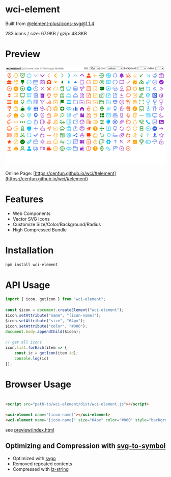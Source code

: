 # wci-element
Built from [@element-plus/icons-svg@1.1.4](https://github.com/element-plus/element-plus-icons)  

283 icons / size: 67.9KB / gzip: 48.8KB  



# Preview
![screenshot](preview/screenshot.png)

Online Page: [https://cenfun.github.io/wci/#element](https://cenfun.github.io/wci/#element)

# Features
* Web Components
* Vector SVG Icons 
* Customize Size/Color/Background/Radius
* High Compressed Bundle
# Installation
```sh
npm install wci-element
```
# API Usage
```js
import { icon, getIcon } from "wci-element";

const $icon = document.createElement("wci-element");
$icon.setAttribute("name", "[icon-name]");
$icon.setAttribute("size", "64px");
$icon.setAttribute("color", "#000");
document.body.appendChild($icon);

// get all icons
icon.list.forEach(item => {
    const ic = getIcon(item.id);
    console.log(ic)
});
```
# Browser Usage
```html

<script src="path-to/wci-element/dist/wci-element.js"></script>

<wci-element name="[icon-name]"></wci-element>
<wci-element name="[icon-name]" size="64px" color="#000" style="background:#f5f5f5;"></wci-element>
```
see [preview/index.html](preview/index.html)

## Optimizing and Compression with [svg-to-symbol](https://github.com/cenfun/svg-to-symbol)
* Optimized with [svgo](https://github.com/svg/svgo)
* Removed repeated contents
* Compressed with [lz-string](https://github.com/pieroxy/lz-string)